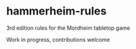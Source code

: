 # hammerheim-rules

3rd edition rules for the Mordheim tabletop game

Work in progress, contributions welcome
